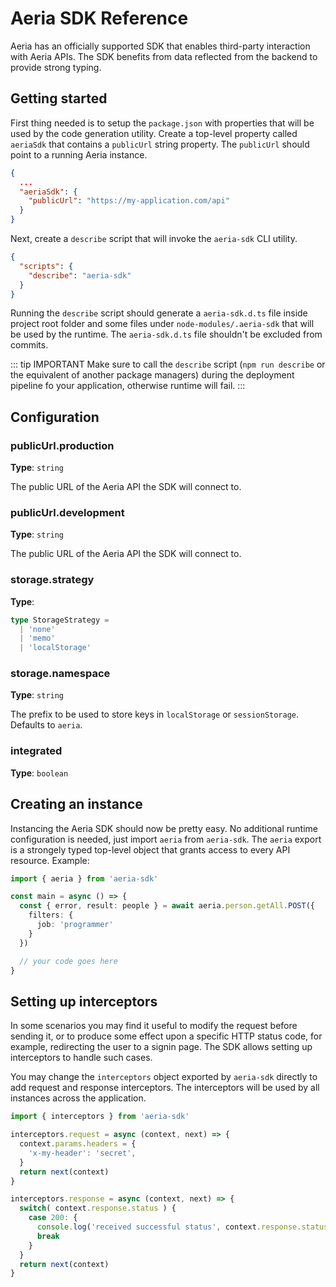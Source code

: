 # Aeria SDK Reference

Aeria has an officially supported SDK that enables third-party interaction with Aeria APIs. The SDK benefits from data reflected from the backend to provide strong typing.


## Getting started

First thing needed is to setup the `package.json` with properties that will be used by the code generation utility. Create a top-level property called `aeriaSdk` that contains a `publicUrl` string property. The `publicUrl` should point to a running Aeria instance.

```json
{
  ...
  "aeriaSdk": {
    "publicUrl": "https://my-application.com/api"
  }
}
```

Next, create a `describe` script that will invoke the `aeria-sdk` CLI utility.

```json
{
  "scripts": {
    "describe": "aeria-sdk"
  }
}
```

Running the `describe` script should generate a `aeria-sdk.d.ts` file inside project root folder and some files under `node-modules/.aeria-sdk` that will be used by the runtime. The `aeria-sdk.d.ts` file shouldn't be excluded from commits.

::: tip IMPORTANT
Make sure to call the `describe` script (`npm run describe` or the equivalent of another package managers) during the deployment pipeline fo your application, otherwise runtime will fail.
:::

## Configuration

### publicUrl.production

**Type**: `string`

The public URL of the Aeria API the SDK will connect to.

### publicUrl.development

**Type**: `string`

The public URL of the Aeria API the SDK will connect to.

### storage.strategy

**Type**:

```ts
type StorageStrategy =
  | 'none'
  | 'memo'
  | 'localStorage'
```

### storage.namespace

**Type**: `string`

The prefix to be used to store keys in `localStorage` or `sessionStorage`. Defaults to `aeria`.

### integrated

**Type**: `boolean`


## Creating an instance

Instancing the Aeria SDK should now be pretty easy. No additional runtime configuration is needed, just import `aeria` from `aeria-sdk`. The `aeria` export is a strongely typed top-level object that grants access to every API resource. Example:

```typescript
import { aeria } from 'aeria-sdk'

const main = async () => {
  const { error, result: people } = await aeria.person.getAll.POST({
    filters: {
      job: 'programmer'
    }
  })

  // your code goes here
}
```

## Setting up interceptors

In some scenarios you may find it useful to modify the request before sending it, or to produce some effect upon a specific HTTP status code, for example, redirecting the user to a signin page. The SDK allows setting up interceptors to handle such cases.

You may change the `interceptors` object exported by `aeria-sdk` directly to add request and response interceptors. The interceptors will be used by all instances across the application.

```typescript
import { interceptors } from 'aeria-sdk'

interceptors.request = async (context, next) => {
  context.params.headers = {
    'x-my-header': 'secret',
  }
  return next(context)
}

interceptors.response = async (context, next) => {
  switch( context.response.status ) {
    case 200: {
      console.log('received successful status', context.response.statusText)
      break
    }
  }
  return next(context)
}
```

